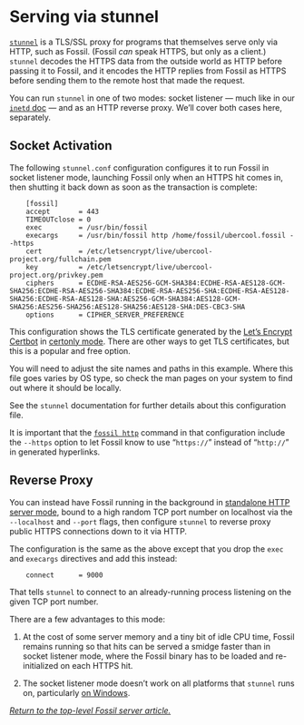 # Serving via stunnel

[`stunnel`](https://www.stunnel.org/) is a TLS/SSL proxy for programs
that themselves serve only via HTTP, such as Fossil. (Fossil *can* speak
HTTPS, but only as a client.) `stunnel` decodes the HTTPS data from the
outside world as HTTP before passing it to Fossil, and it encodes the
HTTP replies from Fossil as HTTPS before sending them to the remote host
that made the request.

You can run `stunnel` in one of two modes: socket listener — much like
in our [`inetd` doc](./inetd.md) — and as an HTTP reverse proxy. We’ll
cover both cases here, separately.


## S<a name="sa"></a>ocket Activation

The following `stunnel.conf` configuration configures it to run Fossil
in socket listener mode, launching Fossil only when an HTTPS hit comes
in, then shutting it back down as soon as the transaction is complete:

```dosini
    [fossil]
    accept       = 443
    TIMEOUTclose = 0
    exec         = /usr/bin/fossil
    execargs     = /usr/bin/fossil http /home/fossil/ubercool.fossil --https
    cert         = /etc/letsencrypt/live/ubercool-project.org/fullchain.pem
    key          = /etc/letsencrypt/live/ubercool-project.org/privkey.pem
    ciphers      = ECDHE-RSA-AES256-GCM-SHA384:ECDHE-RSA-AES128-GCM-SHA256:ECDHE-RSA-AES256-SHA384:ECDHE-RSA-AES256-SHA:ECDHE-RSA-AES128-SHA256:ECDHE-RSA-AES128-SHA:AES256-GCM-SHA384:AES128-GCM-SHA256:AES256-SHA256:AES128-SHA256:AES128-SHA:DES-CBC3-SHA
    options      = CIPHER_SERVER_PREFERENCE
```

This configuration shows the TLS certificate generated by the [Let’s
Encrypt](https://letsencrypt.org) [Certbot](https://certbot.eff.org) in
[certonly mode](https://certbot.eff.org/lets-encrypt/debianbuster-other).
There are other ways to get TLS certificates, but this is a popular and
free option.

You will need to adjust the site names and paths in this example. Where
this file goes varies by OS type, so check the man pages on your system
to find out where it should be locally.

See the `stunnel` documentation for further details about this
configuration file.

It is important that the [`fossil http`](/help/http) command in that
configuration include the `--https` option to let Fossil know to use
“`https://`” instead of “`http://`” in generated hyperlinks.



## <a name="proxy"></a>Reverse Proxy

You can instead have Fossil running in the background in [standalone
HTTP server mode](./none.md), bound to a high random TCP port number on
localhost via the `--localhost` and `--port` flags, then configure
`stunnel` to reverse proxy public HTTPS connections down to it via HTTP.

The configuration is the same as the above except that you drop the
`exec` and `execargs` directives and add this instead:

```dosini
    connect      = 9000
```

That tells `stunnel` to connect to an already-running process listening
on the given TCP port number.

There are a few advantages to this mode:

1.  At the cost of some server memory and a tiny bit of idle CPU time,
    Fossil remains running so that hits can be served a smidge faster
    than in socket listener mode, where the Fossil binary has to be
    loaded and re-initialized on each HTTPS hit.

2.  The socket listener mode doesn’t work on all platforms that
    `stunnel` runs on, particularly [on Windows](../windows/stunnel.md).

*[Return to the top-level Fossil server article.](../)*
